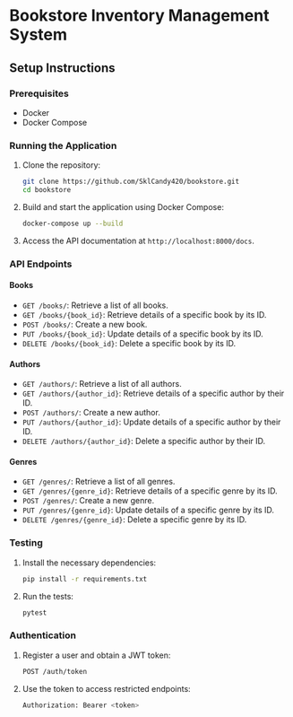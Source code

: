 # Bookstore Inventory Management System

## Setup Instructions

### Prerequisites

- Docker
- Docker Compose

### Running the Application

1. Clone the repository:
    ```bash
    git clone https://github.com/SklCandy420/bookstore.git
    cd bookstore
    ```

2. Build and start the application using Docker Compose:
    ```bash
    docker-compose up --build
    ```

3. Access the API documentation at `http://localhost:8000/docs`.

### API Endpoints

#### Books
- `GET /books/`: Retrieve a list of all books.
- `GET /books/{book_id}`: Retrieve details of a specific book by its ID.
- `POST /books/`: Create a new book.
- `PUT /books/{book_id}`: Update details of a specific book by its ID.
- `DELETE /books/{book_id}`: Delete a specific book by its ID.

#### Authors
- `GET /authors/`: Retrieve a list of all authors.
- `GET /authors/{author_id}`: Retrieve details of a specific author by their ID.
- `POST /authors/`: Create a new author.
- `PUT /authors/{author_id}`: Update details of a specific author by their ID.
- `DELETE /authors/{author_id}`: Delete a specific author by their ID.

#### Genres
- `GET /genres/`: Retrieve a list of all genres.
- `GET /genres/{genre_id}`: Retrieve details of a specific genre by its ID.
- `POST /genres/`: Create a new genre.
- `PUT /genres/{genre_id}`: Update details of a specific genre by its ID.
- `DELETE /genres/{genre_id}`: Delete a specific genre by its ID.

### Testing

1. Install the necessary dependencies:
    ```bash
    pip install -r requirements.txt
    ```

2. Run the tests:
    ```bash
    pytest
    ```

### Authentication

1. Register a user and obtain a JWT token:
    ```bash
    POST /auth/token
    ```

2. Use the token to access restricted endpoints:
    ```bash
    Authorization: Bearer <token>
    ```